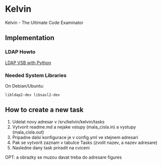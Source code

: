 # Kelvin

Kelvin - The Ultimate Code Examinator

## Implementation

### LDAP Howto

[LDAP VSB with Python](https://gist.github.com/geordi/2a0ba8609442618972cd17ed20e3242f)

### Needed System Libraries

On Debian/Ubuntu:

```
libldap2-dev libsasl2-dev
```

## How to create a new task

1. Udelat novy adresar v /srv/kelvin/kelvin/tasks
2. Vytvorit readme.md a nejake vstupy (mala_cisla.in) a vystupy (mala_cisla.out)
3. Pripadne dalsi konfigurace je v config.yml ve stejnem adresari
4. Pak se vytvorit zaznam v tabulce Tasks (zvolit nazev, a nazev adresare)
5. Nasledne dany task priradit na cviceni

OPT: a obrazky se muzou davat treba do adresare figures
